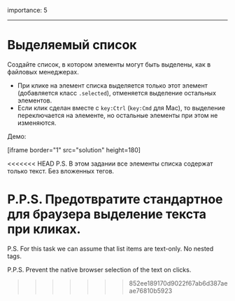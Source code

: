 importance: 5

---

# Выделяемый список

Создайте список, в котором элементы могут быть выделены, как в файловых менеджерах.

- При клике на элемент списка выделяется только этот элемент (добавляется класс `.selected`), отменяется выделение остальных элементов.
- Если клик сделан вместе с `key:Ctrl` (`key:Cmd` для Mac), то выделение переключается на элементе, но остальные элементы при этом не изменяются.

Демо:

[iframe border="1" src="solution" height=180]

<<<<<<< HEAD
P.S. В этом задании все элементы списка содержат только текст. Без вложенных тегов.

P.P.S. Предотвратите стандартное для браузера выделение текста при кликах.
=======
P.S. For this task we can assume that list items are text-only. No nested tags.

P.P.S. Prevent the native browser selection of the text on clicks.
>>>>>>> 852ee189170d9022f67ab6d387aeae76810b5923
